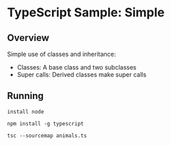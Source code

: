 # TypeScript Sample: Simple 

## Overview 

Simple use of classes and inheritance:
- Classes:  A base class and two subclasses 
- Super calls: Derived classes make super calls


## Running 
`install node`

`npm install -g typescript`

`tsc --sourcemap animals.ts`